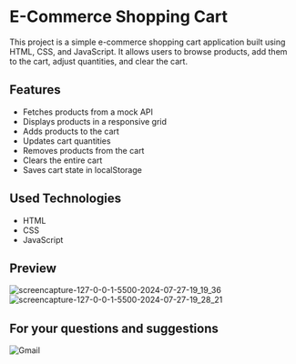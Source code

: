# E-Commerce Shopping Cart

This project is a simple e-commerce shopping cart application built using HTML, CSS, and JavaScript. It allows users to browse products, add them to the cart, adjust quantities, and clear the cart. 

## Features

- Fetches products from a mock API
- Displays products in a responsive grid
- Adds products to the cart
- Updates cart quantities
- Removes products from the cart
- Clears the entire cart
- Saves cart state in localStorage

## Used Technologies

- HTML
- CSS
- JavaScript
## Preview 
![screencapture-127-0-0-1-5500-2024-07-27-19_19_36](https://github.com/user-attachments/assets/6ddfd34d-d51a-43b9-b74a-a97082d0f55d)
![screencapture-127-0-0-1-5500-2024-07-27-19_28_21](https://github.com/user-attachments/assets/519956b7-32f9-4bb2-b759-8508b8a18bd2)

## For your questions and suggestions
<a href="mailto:mehmet.polat2035@gmail.com" target="_blank" style="text-decoration: none;">
    <img src="https://img.shields.io/badge/Gmail-D14836.svg?style=for-the-badge&logo=Gmail&logoColor=white" alt="Gmail">
</a>
